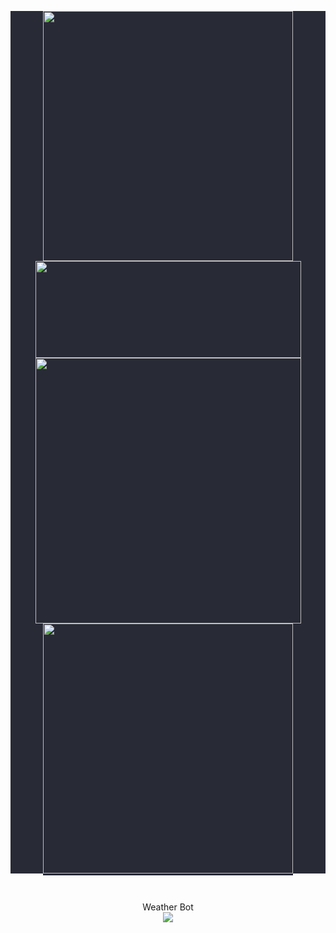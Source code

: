 <p align=center style="background-color:#282a36">
  <kbd style="background-color:#282a36"><img width=400 src="https://github-readme-stats.vercel.app/api?username=deja-vu1&hide_border=true&disable_animations=true&theme=dracula&bg_color=00000000"><img height=155 width=425 src="https://github-readme-stats.vercel.app/api/top-langs/?username=deja-vu1&layout=compact&langs_count=10&bg_color=00000000&text_color=e4e2e2&hide_border=true&disable_animations=true&title_color=ec7794&card_width=485&line_height=35"><img width=425 src="https://github-readme-stats.vercel.app/api/wakatime?username=@dejavu&layout=compact&bg_color=00000000&text_color=e4e2e2&title_color=ec7794&hide_border=true&disable_animations=true"><img width=400 src="https://github-readme-stats.vercel.app/api/pin/?username=deja-vu1&repo=WeatherBot&bg_color=00000000&text_color=e4e2e2&title_color=ec7794&hide_border=true&disable_animations=true&include_all_commits=true"/></kbd>
</p>
</br>
<p align=center>
Weather Bot
</br>
<img src="https://wakatime.com/badge/github/Deja-Vu1/WeatherBot.svg">
</p>
